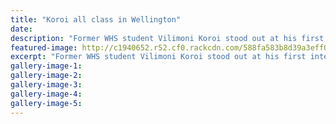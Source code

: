 ```yaml
---
title: "Koroi all class in Wellington"
date: 
description: "Former WHS student Vilimoni Koroi stood out at his first international tournament with some great play in his debut matches on Saturday, Wanganui Chronicle article on 31/1/17..."
featured-image: http://c1940652.r52.cf0.rackcdn.com/588fa583b8d39a3eff002269/VilimoniKoroi_620x310.jpg
excerpt: "Former WHS student Vilimoni Koroi stood out at his first international tournament with some great play in his debut matches on Saturday."
gallery-image-1: 
gallery-image-2: 
gallery-image-3: 
gallery-image-4: 
gallery-image-5: 
---
```

